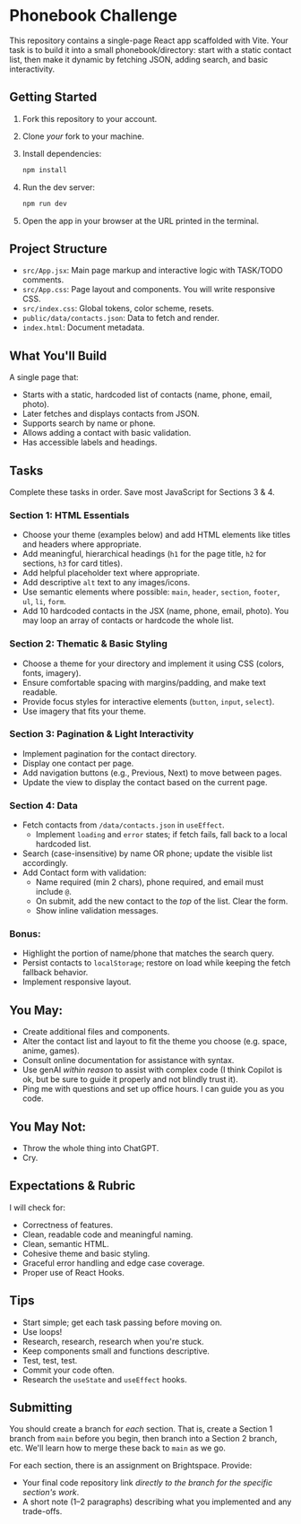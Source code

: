# Phonebook Challenge
This repository contains a single-page React app scaffolded with Vite. Your task is to build it into a small phonebook/directory: start with a static contact list, then make it dynamic by fetching JSON, adding search, and basic interactivity.

## Getting Started

1. Fork this repository to your account.

1. Clone _your_ fork to your machine.

1. Install dependencies:
    ```bash
    npm install
    ```
1. Run the dev server:
    ```bash
    npm run dev
    ```
1. Open the app in your browser at the URL printed in the terminal.

## Project Structure

- `src/App.jsx`: Main page markup and interactive logic with TASK/TODO comments.
- `src/App.css`: Page layout and components. You will write responsive CSS.
- `src/index.css`: Global tokens, color scheme, resets.
- `public/data/contacts.json`: Data to fetch and render.
- `index.html`: Document metadata.

## What You'll Build

A single page that:

- Starts with a static, hardcoded list of contacts (name, phone, email, photo).
- Later fetches and displays contacts from JSON.
- Supports search by name or phone.
- Allows adding a contact with basic validation.
- Has accessible labels and headings.

## Tasks

Complete these tasks in order. Save most JavaScript for Sections 3 & 4.

### **Section 1**: HTML Essentials

- Choose your theme (examples below) and add HTML elements like titles and headers where appropriate.
- Add meaningful, hierarchical headings (`h1` for the page title, `h2` for sections, `h3` for card titles).
- Add helpful placeholder text where appropriate.
- Add descriptive `alt` text to any images/icons.
- Use semantic elements where possible: `main`, `header`, `section`, `footer`, `ul`, `li`, `form`.
- Add 10 hardcoded contacts in the JSX (name, phone, email, photo). You may loop an array of contacts or hardcode the whole list.

### **Section 2**: Thematic & Basic Styling

- Choose a theme for your directory and implement it using CSS (colors, fonts, imagery).
- Ensure comfortable spacing with margins/padding, and make text readable.
- Provide focus styles for interactive elements (`button`, `input`, `select`).
- Use imagery that fits your theme.

### **Section 3**: Pagination & Light Interactivity

- Implement pagination for the contact directory.
- Display one contact per page.
- Add navigation buttons (e.g., Previous, Next) to move between pages.
- Update the view to display the contact based on the current page.

### **Section 4**: Data

- Fetch contacts from `/data/contacts.json` in `useEffect`.
    - Implement `loading` and `error` states; if fetch fails, fall back to a local hardcoded list.
- Search (case-insensitive) by name OR phone; update the visible list accordingly.
- Add Contact form with validation:
    - Name required (min 2 chars), phone required, and email must include `@`.
    - On submit, add the new contact to the _top_ of the list. Clear the form.
    - Show inline validation messages.

### **Bonus**:

- Highlight the portion of name/phone that matches the search query.
- Persist contacts to `localStorage`; restore on load while keeping the fetch fallback behavior.
- Implement responsive layout.

## You May:

- Create additional files and components.
- Alter the contact list and layout to fit the theme you choose (e.g. space, anime, games).
- Consult online documentation for assistance with syntax.
- Use genAI _within reason_ to assist with complex code (I think Copilot is ok, but be sure to guide it properly and not blindly trust it).
- Ping me with questions and set up office hours. I can guide you as you code.

## You May Not:

- Throw the whole thing into ChatGPT.
- Cry.

## Expectations & Rubric

I will check for:

- Correctness of features.
- Clean, readable code and meaningful naming.
- Clean, semantic HTML.
- Cohesive theme and basic styling.
- Graceful error handling and edge case coverage.
- Proper use of React Hooks.

## Tips

- Start simple; get each task passing before moving on.
- Use loops!
- Research, research, research when you're stuck.
- Keep components small and functions descriptive.
- Test, test, test.
- Commit your code often.
- Research the `useState` and `useEffect` hooks.

## Submitting

You should create a branch for _each_ section. That is, create a Section 1 branch from `main` before you begin, then branch into a Section 2 branch, etc. We'll learn how to merge these back to `main` as we go.

For each section, there is an assignment on Brightspace. Provide:

- Your final code repository link _directly to the branch for the specific section's work_.
- A short note (1–2 paragraphs) describing what you implemented and any trade-offs.
